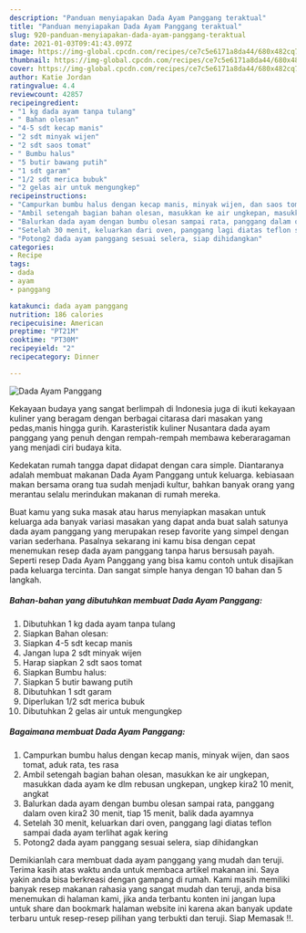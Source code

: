 ```yaml
---
description: "Panduan menyiapakan Dada Ayam Panggang teraktual"
title: "Panduan menyiapakan Dada Ayam Panggang teraktual"
slug: 920-panduan-menyiapakan-dada-ayam-panggang-teraktual
date: 2021-01-03T09:41:43.097Z
image: https://img-global.cpcdn.com/recipes/ce7c5e6171a8da44/680x482cq70/dada-ayam-panggang-foto-resep-utama.jpg
thumbnail: https://img-global.cpcdn.com/recipes/ce7c5e6171a8da44/680x482cq70/dada-ayam-panggang-foto-resep-utama.jpg
cover: https://img-global.cpcdn.com/recipes/ce7c5e6171a8da44/680x482cq70/dada-ayam-panggang-foto-resep-utama.jpg
author: Katie Jordan
ratingvalue: 4.4
reviewcount: 42857
recipeingredient:
- "1 kg dada ayam tanpa tulang"
- " Bahan olesan"
- "4-5 sdt kecap manis"
- "2 sdt minyak wijen"
- "2 sdt saos tomat"
- " Bumbu halus"
- "5 butir bawang putih"
- "1 sdt garam"
- "1/2 sdt merica bubuk"
- "2 gelas air untuk mengungkep"
recipeinstructions:
- "Campurkan bumbu halus dengan kecap manis, minyak wijen, dan saos tomat, aduk rata, tes rasa"
- "Ambil setengah bagian bahan olesan, masukkan ke air ungkepan, masukkan dada ayam ke dlm rebusan ungkepan, ungkep kira2 10 menit, angkat"
- "Balurkan dada ayam dengan bumbu olesan sampai rata, panggang dalam oven kira2 30 menit, tiap 15 menit, balik dada ayamnya"
- "Setelah 30 menit, keluarkan dari oven, panggang lagi diatas teflon sampai dada ayam terlihat agak kering"
- "Potong2 dada ayam panggang sesuai selera, siap dihidangkan"
categories:
- Recipe
tags:
- dada
- ayam
- panggang

katakunci: dada ayam panggang 
nutrition: 186 calories
recipecuisine: American
preptime: "PT21M"
cooktime: "PT30M"
recipeyield: "2"
recipecategory: Dinner

---
```



![Dada Ayam Panggang](https://img-global.cpcdn.com/recipes/ce7c5e6171a8da44/680x482cq70/dada-ayam-panggang-foto-resep-utama.jpg)

Kekayaan budaya yang sangat berlimpah di Indonesia juga di ikuti kekayaan kuliner yang beragam dengan berbagai citarasa dari masakan yang pedas,manis hingga gurih. Karasteristik kuliner Nusantara dada ayam panggang yang penuh dengan rempah-rempah membawa keberaragaman yang menjadi ciri budaya kita.




Kedekatan rumah tangga dapat didapat dengan cara simple. Diantaranya adalah membuat makanan Dada Ayam Panggang untuk keluarga. kebiasaan makan bersama orang tua sudah menjadi kultur, bahkan banyak orang yang merantau selalu merindukan makanan di rumah mereka.

Buat kamu yang suka masak atau harus menyiapkan masakan untuk keluarga ada banyak variasi masakan yang dapat anda buat salah satunya dada ayam panggang yang merupakan resep favorite yang simpel dengan varian sederhana. Pasalnya sekarang ini kamu bisa dengan cepat menemukan resep dada ayam panggang tanpa harus bersusah payah.
Seperti resep Dada Ayam Panggang yang bisa kamu contoh untuk disajikan pada keluarga tercinta. Dan sangat simple hanya dengan 10 bahan dan 5 langkah.


<!--inarticleads1-->

##### Bahan-bahan yang dibutuhkan membuat Dada Ayam Panggang:

1. Dibutuhkan 1 kg dada ayam tanpa tulang
1. Siapkan  Bahan olesan:
1. Siapkan 4-5 sdt kecap manis
1. Jangan lupa 2 sdt minyak wijen
1. Harap siapkan 2 sdt saos tomat
1. Siapkan  Bumbu halus:
1. Siapkan 5 butir bawang putih
1. Dibutuhkan 1 sdt garam
1. Diperlukan 1/2 sdt merica bubuk
1. Dibutuhkan 2 gelas air untuk mengungkep




<!--inarticleads2-->

##### Bagaimana membuat  Dada Ayam Panggang:

1. Campurkan bumbu halus dengan kecap manis, minyak wijen, dan saos tomat, aduk rata, tes rasa
1. Ambil setengah bagian bahan olesan, masukkan ke air ungkepan, masukkan dada ayam ke dlm rebusan ungkepan, ungkep kira2 10 menit, angkat
1. Balurkan dada ayam dengan bumbu olesan sampai rata, panggang dalam oven kira2 30 menit, tiap 15 menit, balik dada ayamnya
1. Setelah 30 menit, keluarkan dari oven, panggang lagi diatas teflon sampai dada ayam terlihat agak kering
1. Potong2 dada ayam panggang sesuai selera, siap dihidangkan




Demikianlah cara membuat dada ayam panggang yang mudah dan teruji. Terima kasih atas waktu anda untuk membaca artikel makanan ini. Saya yakin anda bisa berkreasi dengan gampang di rumah. Kami masih memiliki banyak resep makanan rahasia yang sangat mudah dan teruji, anda bisa menemukan di halaman kami, jika anda terbantu konten ini jangan lupa untuk share dan bookmark halaman website ini karena akan banyak update terbaru untuk resep-resep pilihan yang terbukti dan teruji. Siap Memasak !!. 
